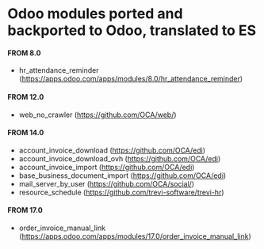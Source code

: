 # Odoo modules ported and backported to Odoo, translated to ES

#### FROM 8.0
- hr_attendance_reminder (https://apps.odoo.com/apps/modules/8.0/hr_attendance_reminder)

#### FROM 12.0
- web_no_crawler (https://github.com/OCA/web/)

#### FROM 14.0
- account_invoice_download (https://github.com/OCA/edi)
- account_invoice_download_ovh (https://github.com/OCA/edi)
- account_invoice_import (https://github.com/OCA/edi)
- base_business_document_import (https://github.com/OCA/edi)
- mail_server_by_user (https://github.com/OCA/social/)
- resource_schedule (https://github.com/trevi-software/trevi-hr)

#### FROM 17.0
- order_invoice_manual_link (https://apps.odoo.com/apps/modules/17.0/order_invoice_manual_link)
